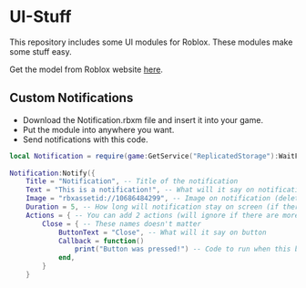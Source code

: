 # UI-Stuff
This repository includes some UI modules for Roblox. 
These modules make some stuff easy.

Get the model from Roblox website [here](https://create.roblox.com/marketplace/asset/11377872227/UI-Modules).

## Custom Notifications
- Download the Notification.rbxm file and insert it into your game.
- Put the module into anywhere you want.
- Send notifications with this code.
```lua
local Notification = require(game:GetService("ReplicatedStorage"):WaitForChild("UI_Modules"):WaitForChild("Notification"))
 
Notification:Notify({
	Title = "Notification", -- Title of the notification
	Text = "This is a notification!", -- What will it say on notification
	Image = "rbxassetid://10686484299", -- Image on notification (delete this line if no image)
	Duration = 5, -- How long will notification stay on screen (if there are actions duration will be disabled for that notification)
	Actions = { -- You can add 2 actions (will ignore if there are more than 2)(changing code to have more will make it look ugly)
		Close = { -- These names doesn't matter
			ButtonText = "Close", -- What will it say on button
			Callback = function()
				print("Button was pressed!") -- Code to run when this button is pressed
			end,
		}
	}
```
